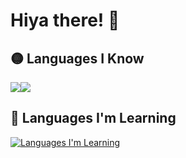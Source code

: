 # Hiya there! 👋

## 🟡 Languages I Know
<img src="https://media.discordapp.net/attachments/962646188220370974/1185712917786673172/scratchicon.png?ex=65909c35&is=657e2735&hm=278f172802561c1b17b20e6accbac83d343731e886f2925748eb825287e609a0&=&format=webp&quality=lossless&width=61&height=61"><img src="https://media.discordapp.net/attachments/962646188220370974/1185713970548588666/turbowarpicon.png?ex=65909d30&is=657e2830&hm=ce3d592566f10a629fcc22214756d792ae035c912245d6870068350135ab4777&=&format=webp&quality=lossless&width=59&height=59">

## 🔴 Languages I'm Learning
[![Languages I'm Learning](https://skillicons.dev/icons?i=html,css,python,js)](https://skillicons.dev)

<!--
**RealLordPenguin/RealLordPenguin** is a ✨ _special_ ✨ repository because its `README.md` (this file) appears on your GitHub profile.

Here are some ideas to get you started:

- 🔭 I’m currently working on ...
- 🌱 I’m currently learning ...
- 👯 I’m looking to collaborate on ...
- 🤔 I’m looking for help with ...
- 💬 Ask me about ...
- 📫 How to reach me: ...

- ⚡ Fun fact: ...
-->
